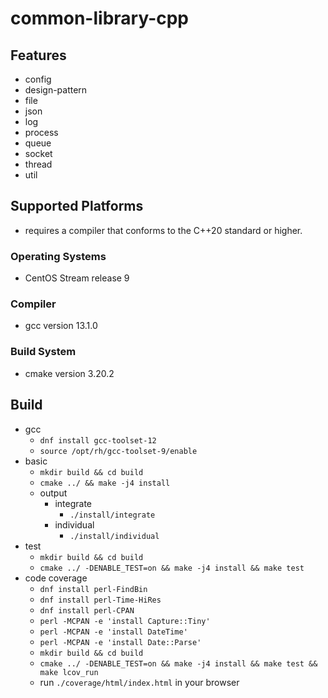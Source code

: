 # common-library-cpp

## Features
 - config
 - design-pattern
 - file
 - json
 - log
 - process
 - queue
 - socket
 - thread
 - util

## Supported Platforms
 - requires a compiler that conforms to the C++20 standard or higher.

### Operating Systems
 - CentOS Stream release 9

### Compiler
 - gcc version 13.1.0

### Build System
 - cmake version 3.20.2

## Build
 - gcc
   - `dnf install gcc-toolset-12`
   - `source /opt/rh/gcc-toolset-9/enable`
 - basic
   - `mkdir build && cd build`
   - `cmake ../ && make -j4 install`
   - output
     - integrate
       - `./install/integrate`
     - individual
       - `./install/individual`
 - test
   - `mkdir build && cd build`
   - `cmake ../ -DENABLE_TEST=on && make -j4 install && make test`
 - code coverage
   - `dnf install perl-FindBin`
   - `dnf install perl-Time-HiRes`
   - `dnf install perl-CPAN`
   - `perl -MCPAN -e 'install Capture::Tiny'`
   - `perl -MCPAN -e 'install DateTime'`
   - `perl -MCPAN -e 'install Date::Parse'`
   - `mkdir build && cd build`
   - `cmake ../ -DENABLE_TEST=on && make -j4 install && make test && make lcov_run`
   - run `./coverage/html/index.html` in your browser
